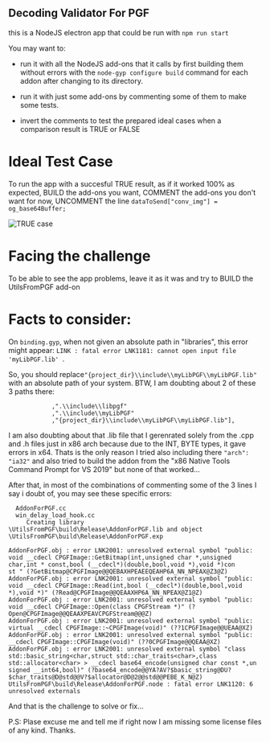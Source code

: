Decoding Validator For PGF
--------------------------------------------------------------------------------------------

this is a NodeJS electron app that could be run with `npm run start`

You may want to:
- run it with all the NodeJS add-ons that it calls by first building them without errors with the `node-gyp configure build` command for each addon after changing to its directory.

- run it with just some add-ons by commenting some of them to make some tests.

- invert the comments to test the prepared ideal cases when a comparison result is TRUE or FALSE

# Ideal Test Case

To run the app with a succesful TRUE result, as if it worked 100% as expected, BUILD the add-ons you want, COMMENT the add-ons you don't want for now, UNCOMMENT the line `dataToSend["conv_img"] = og_base64Buffer;`

![TRUE case](https://imgur.com/a/T0lKpk4)

# Facing the challenge

To be able to see the app problems, leave it as it was and try to BUILD the UtilsFromPGF add-on

# Facts to consider:

On `binding.gyp`, when not given an absolute path in "libraries", this error might appear: `LINK : fatal error LNK1181: cannot open input file 'myLibPGF.lib' `.

So, you should replace`"{project_dir}\\include\\myLibPGF\\myLibPGF.lib"` with an absolute path of your system.
BTW, I am doubting about 2 of these 3 paths there:
```
            ,".\\include\\libpgf"
            ,".\\include\\myLibPGF"
            ,"{project_dir}\\include\\myLibPGF\\myLibPGF.lib"],
```
I am also doubting about that .lib file that I gerenrated solely from the .cpp and .h files just in x86 arch because due to the INT, BYTE types, it gave errors in x64. Thats is the only reason I tried also including there `"arch": "ia32"` and also tried to build the addon from the "x86 Native Tools Command Prompt for VS 2019" but none of that worked...

After that, in most of the combinations of commenting some of the 3 lines I say i doubt of, you may see these specific errors:
```
  AddonForPGF.cc
  win_delay_load_hook.cc
     Creating library 
\UtilsFromPGF\build\Release\AddonForPGF.lib and object 
\UtilsFromPGF\build\Release\AddonForPGF.exp

AddonForPGF.obj : error LNK2001: unresolved external symbol "public: void __cdecl CPGFImage::GetBitmap(int,unsigned char *,unsigned char,int * const,bool (__cdecl*)(double,bool,void *),void *)con
st " (?GetBitmap@CPGFImage@@QEBAXHPEAEEQEAHP6A_NN_NPEAX@Z3@Z)
AddonForPGF.obj : error LNK2001: unresolved external symbol "public: void __cdecl CPGFImage::Read(int,bool (__cdecl*)(double,bool,void *),void *)" (?Read@CPGFImage@@QEAAXHP6A_NN_NPEAX@Z1@Z) 
AddonForPGF.obj : error LNK2001: unresolved external symbol "public: void __cdecl CPGFImage::Open(class CPGFStream *)" (?Open@CPGFImage@@QEAAXPEAVCPGFStream@@@Z) 
AddonForPGF.obj : error LNK2001: unresolved external symbol "public: virtual __cdecl CPGFImage::~CPGFImage(void)" (??1CPGFImage@@UEAA@XZ)
AddonForPGF.obj : error LNK2001: unresolved external symbol "public: __cdecl CPGFImage::CPGFImage(void)" (??0CPGFImage@@QEAA@XZ)
AddonForPGF.obj : error LNK2001: unresolved external symbol "class std::basic_string<char,struct std::char_traits<char>,class std::allocator<char> > __cdecl base64_encode(unsigned char const *,un 
signed __int64,bool)" (?base64_encode@@YA?AV?$basic_string@DU?$char_traits@D@std@@V?$allocator@D@2@@std@@PEBE_K_N@Z)
UtilsFromPGF\build\Release\AddonForPGF.node : fatal error LNK1120: 6 unresolved externals 
```

And that is the challenge to solve or fix...


P.S: Plase excuse me and tell me if right now I am missing some license files of any kind. Thanks.